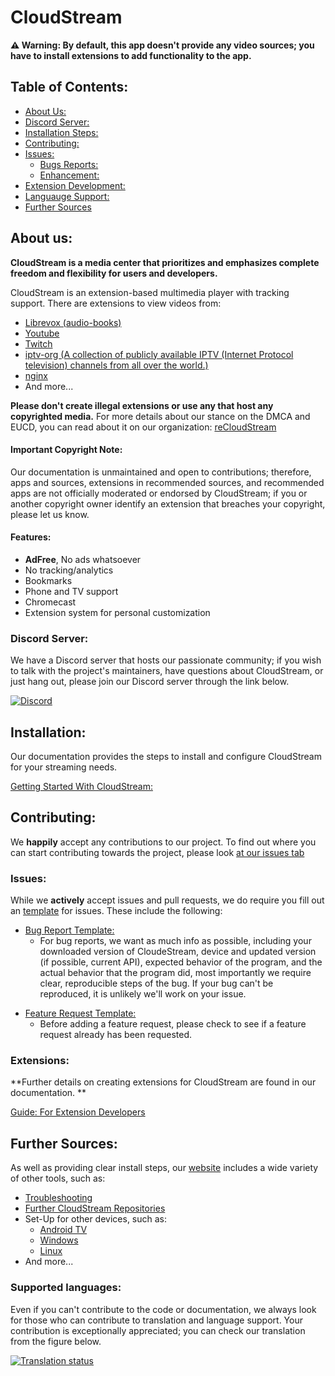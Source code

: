 # CloudStream

**⚠️ Warning: By default, this app doesn't provide any video sources; you have to install extensions to add functionality to the app.**

## Table of Contents: 
+ [About Us:](#about_us)
+ [Discord Server:](#discord)
+ [Installation Steps:](#install_rules)
+ [Contributing:](#contributing)
+ [Issues:](#issues)
  + [Bugs Reports:](#bug_report)
  + [Enhancement:](#enhancment)
+ [Extension Development:](#extensions)
+ [Languauge Support:](#languages)
+ [Further Sources](#contact_and_sources)


<a id="about_us"></a>

## About us: 

**CloudStream is a media center that prioritizes and emphasizes complete freedom and flexibility for users and developers.** 

CloudStream is an extension-based multimedia player with tracking support. There are extensions to view videos from: 

+ [Librevox (audio-books)](https://librivox.org/) 
+ [Youtube](https://www.youtube.com/)
+ [Twitch](https://www.twitch.tv/)
+ [iptv-org (A collection of publicly available IPTV (Internet Protocol television) channels from all over the world.)](https://github.com/iptv-org/iptv) 
+ [nginx](https://nginx.org/)
+ And more... 


**Please don't create illegal extensions or use any that host any copyrighted media.** For more details about our stance on the DMCA and EUCD, you can read about it on our organization: [reCloudStream](https://github.com/recloudstream)

#### Important Copyright Note: 

Our documentation is unmaintained and open to contributions; therefore, apps and sources, extensions in recommended sources, and recommended apps are not officially moderated or endorsed by CloudStream; if you or another copyright owner identify an extension that breaches your copyright, please let us know. 


#### Features:
+ **AdFree**, No ads whatsoever
+ No tracking/analytics
+ Bookmarks
+ Phone and TV support
+ Chromecast
+ Extension system for personal customization

<a id="discord"></a>

### Discord Server: 

We have a Discord server that hosts our passionate community; if you wish to talk with the project's maintainers, have questions about CloudStream, or just hang out, please join our Discord server through the link below. 

[![Discord](https://invidget.switchblade.xyz/5Hus6fM)](https://discord.gg/5Hus6fM)

<a id="install_rules"></a>

## Installation: 

Our documentation provides the steps to install and configure CloudStream for your streaming needs.

[Getting Started With CloudStream:](https://recloudstream.github.io/csdocs/)

<a id="contributing"></a>

## Contributing:
We **happily** accept any contributions to our project. To find out where you can start contributing towards the project, please look [at our issues tab](/cloudstream/issues)



<a id="issues"></a> 
 
### Issues: 
While we **actively** accept issues and pull requests, we do require you fill out an [template](https://github.com/recloudstream/cloudstream/issues/new/choose) for issues. These include the following:

<a id="bug_report"></a>

- [Bug Report Template: ](https://github.com/recloudstream/cloudstream/issues/new?assignees=&labels=bug&projects=&template=application-bug.yml)
  - For bug reports, we want as much info as possible, including your downloaded version of CloudeStream, device and updated version (if possible, current API),
    expected behavior of the program, and the actual behavior that the program did, most importantly we require clear, reproducible steps of the bug. If your bug can't be       reproduced, it is unlikely we'll work on your issue.
    
<a id="#enhancment">
  
- [Feature Request Template: ](https://github.com/recloudstream/cloudstream/issues/new?assignees=&labels=enhancement&projects=&template=feature-request.yml)
  - Before adding a feature request, please check to see if a feature request already has been requested.  


### Extensions:
 
**Further details on creating extensions for CloudStream are found in our documentation. **

[Guide: For Extension Developers](https://recloudstream.github.io/csdocs/devs/gettingstarted/) 

<a id="contact_and_sources"></a>

## Further Sources: 

As well as providing clear install steps, our [website](https://dweb.link/ipns/cloudstream.on.fleek.co/) includes a wide variety of other tools, such as: 
- [Troubleshooting](https://recloudstream.github.io/csdocs/troubleshooting/)
- [Further CloudStream Repositories](https://recloudstream.github.io/csdocs/repositories/) 
- Set-Up for other devices, such as:
  - [Android TV](https://recloudstream.github.io/csdocs/other-devices/tv/)
  - [Windows](https://recloudstream.github.io/csdocs/other-devices/windows/)
  - [Linux](https://recloudstream.github.io/csdocs/other-devices/linux/)
- And more...

<a id="languages"> </a>  

### Supported languages:

Even if you can't contribute to the code or documentation, we always look for those who can contribute to translation and language support. Your contribution is exceptionally appreciated; you can check our translation from the figure below. 

<a href="https://hosted.weblate.org/engage/cloudstream/">
  <img src="https://hosted.weblate.org/widgets/cloudstream/-/app/multi-auto.svg" alt="Translation status" />
</a>
